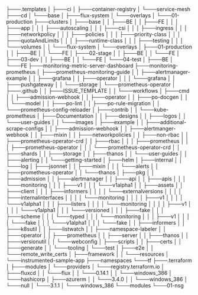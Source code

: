 ├───.templates
│   ├───ci
│   ├───container-registry
│   └───service-mesh
├───cd
│   └───base
│       ├───flux-system
│       └───overlays
│           └───01-production
├───clusters
│   ├───base
│   │   ├───BE
│   │   ├───FE
│   │   │   ├───app
│   │   │   ├───autoscaling
│   │   │   ├───csi
│   │   │   ├───ingress
│   │   │   ├───networkpolicy
│   │   │   ├───policies
│   │   │   ├───priority-class
│   │   │   ├───quotaAndLimits
│   │   │   ├───runtime-class
│   │   │   ├───testing
│   │   │   └───volumes
│   │   └───flux-system
│   └───overlays
│       ├───01-production
│       │   ├───BE
│       │   └───FE
│       ├───02-stage
│       │   ├───BE
│       │   └───FE
│       ├───03-dev
│       │   ├───BE
│       │   └───FE
│       └───04-test
│           ├───BE
│           └───FE
├───monitoring-metric-server-dashboard
├───monitoring-prometheus
│   ├───prometheus-monitoring-guide
│   │   ├───alertmanager-example
│   │   ├───grafana
│   │   ├───operator
│   │   │   └───grafana
│   │   ├───pushgateway
│   │   └───storage
│   └───prometheus-operator
│       ├───.github
│       │   ├───ISSUE_TEMPLATE
│       │   └───workflows
│       ├───cmd
│       │   ├───admission-webhook
│       │   ├───operator
│       │   ├───po-docgen
│       │   │   └───model
│       │   ├───po-lint
│       │   ├───po-rule-migration
│       │   └───prometheus-config-reloader
│       ├───contrib
│       │   └───kube-prometheus
│       ├───Documentation
│       │   ├───designs
│       │   ├───logos
│       │   └───user-guides
│       │       └───images
│       ├───example
│       │   ├───additional-scrape-configs
│       │   ├───admission-webhook
│       │   ├───alertmanger-webhook
│       │   ├───mixin
│       │   ├───networkpolicies
│       │   ├───non-rbac
│       │   ├───prometheus-operator-crd
│       │   ├───rbac
│       │   │   ├───prometheus
│       │   │   ├───prometheus-operator
│       │   │   └───prometheus-operator-crd
│       │   ├───shards
│       │   ├───storage
│       │   ├───thanos
│       │   └───user-guides
│       │       ├───alerting
│       │       └───getting-started
│       ├───helm
│       ├───internal
│       │   └───log
│       ├───jsonnet
│       │   ├───mixin
│       │   │   └───alerts
│       │   ├───prometheus-operator
│       │   └───thanos
│       ├───pkg
│       │   ├───admission
│       │   ├───alertmanager
│       │   ├───api
│       │   ├───apis
│       │   │   └───monitoring
│       │   │       ├───v1
│       │   │       └───v1alpha1
│       │   ├───assets
│       │   ├───client
│       │   │   ├───informers
│       │   │   │   └───externalversions
│       │   │   │       ├───internalinterfaces
│       │   │   │       └───monitoring
│       │   │   │           ├───v1
│       │   │   │           └───v1alpha1
│       │   │   ├───listers
│       │   │   │   └───monitoring
│       │   │   │       ├───v1
│       │   │   │       └───v1alpha1
│       │   │   └───versioned
│       │   │       ├───fake
│       │   │       ├───scheme
│       │   │       └───typed
│       │   │           └───monitoring
│       │   │               ├───v1
│       │   │               │   └───fake
│       │   │               └───v1alpha1
│       │   │                   └───fake
│       │   ├───informers
│       │   ├───k8sutil
│       │   ├───listwatch
│       │   ├───namespace-labeler
│       │   ├───operator
│       │   ├───prometheus
│       │   ├───server
│       │   ├───thanos
│       │   ├───versionutil
│       │   └───webconfig
│       ├───scripts
│       │   ├───certs
│       │   ├───generate
│       │   └───tooling
│       └───test
│           ├───e2e
│           │   └───remote_write_certs
│           ├───framework
│           │   └───resources
│           └───instrumented-sample-app
├───namespaces
└───tf
    ├───.terraform
    │   ├───modules
    │   └───providers
    │       └───registry.terraform.io
    │           ├───fluxcd
    │           │   └───flux
    │           │       └───0.14.1
    │           │           └───windows_386
    │           └───hashicorp
    │               ├───azurerm
    │               │   └───3.4.0
    │               │       └───windows_386
    │               └───null
    │                   └───3.1.1
    │                       └───windows_386
    └───modules
        └───01-nsg
